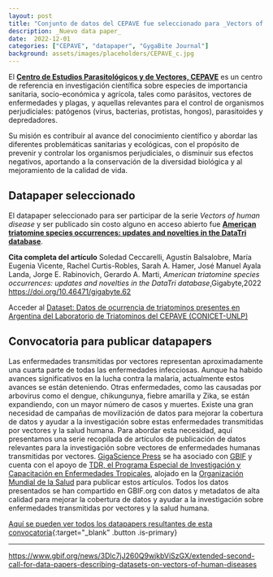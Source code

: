 ```yaml
---
layout: post
title: "Conjunto de datos del CEPAVE fue seleccionado para _Vectors of human disease series_"
description: _Nuevo data paper_
date:  2022-12-01
categories: ["CEPAVE", "datapaper", "GygaBite Journal"]
background: assets/images/placeholders/CEPAVE_c.jpg
---
```


El [**Centro de Estudios Parasitológicos y de Vectores, CEPAVE**](https://www.cepave.edu.ar/) es un centro de referencia en investigación científica sobre especies de importancia sanitaria, socio-económica y agrícola, tales como parásitos, vectores de enfermedades y plagas, y aquellas relevantes para el control de organismos perjudiciales: patógenos (virus, bacterias, protistas, hongos), parasitoides y depredadores.

Su misión es contribuir al avance del conocimiento científico y abordar las diferentes problemáticas sanitarias y ecológicas, con el propósito de prevenir y controlar los organismos perjudiciales, o disminuir sus efectos negativos, aportando a la conservación de la diversidad biológica y al mejoramiento de la calidad de vida.

## Datapaper seleccionado
El datapaper seleccionado para ser participar de la serie _Vectors of human disease_ y ser publicado sin costo alguno en acceso abierto fue [**American triatomine species occurrences: updates and novelties in the DataTri database**](https://gigabytejournal.com/articles/62). 

**Cita completa del artículo** Soledad Ceccarelli, Agustín Balsalobre, María Eugenia Vicente, Rachel Curtis-Robles, Sarah A. Hamer, José Manuel Ayala Landa, Jorge E. Rabinovich, Gerardo A. Marti, _American triatomine species occurrences: updates and novelties in the DataTri database_,Gigabyte,2022 https://doi.org/10.46471/gigabyte.62

Acceder al [Dataset: Datos de ocurrencia de triatominos presentes en Argentina del Laboratorio de Triatominos del CEPAVE (CONICET-UNLP) ](https://www.gbif.org/dataset/94adad5f-fb11-426f-93e0-3dd02f3ccd1d)

## Convocatoria para publicar datapapers 

Las enfermedades transmitidas por vectores representan aproximadamente una cuarta parte de todas las enfermedades infecciosas. Aunque ha habido avances significativos en la lucha contra la malaria, actualmente estos avances se están deteniendo. Otras enfermedades, como las causadas por arbovirus como el dengue, chikungunya, fiebre amarilla y Zika, se están expandiendo, con un mayor número de casos y muertes. Existe una gran necesidad de campañas de movilización de datos para mejorar la cobertura de datos y ayudar a la investigación sobre estas enfermedades transmitidas por vectores y la salud humana. Para abordar esta necesidad, aquí presentamos una serie recopilada de artículos de publicación de datos relevantes para la investigación sobre vectores de enfermedades humanas transmitidas por vectores. [GigaScience Press](https://gigabytejournal.com/data-release-description) se ha asociado con [GBIF](https://www.gbif.org) y cuenta con el apoyo de [TDR, el Programa Especial de Investigación y Capacitación en Enfermedades Tropicales](https://tdr.who.int/), alojado en la [Organización Mundial de la Salud](https://www.who.int/) para publicar estos artículos. Todos los datos presentados se han compartido en GBIF.org con datos y metadatos de alta calidad para mejorar la cobertura de datos y ayudar a la investigación sobre enfermedades transmitidas por vectores y la salud humana.

[Aquí se pueden ver todos los datapapers resultantes de esta convocatoria](https://doi.org/10.46471/GIGABYTE_SERIES_0002){:target="_blank" .button .is-primary}

---

https://www.gbif.org/news/3Dlc7jJ260Q9wjkbViSzGX/extended-second-call-for-data-papers-describing-datasets-on-vectors-of-human-diseases
